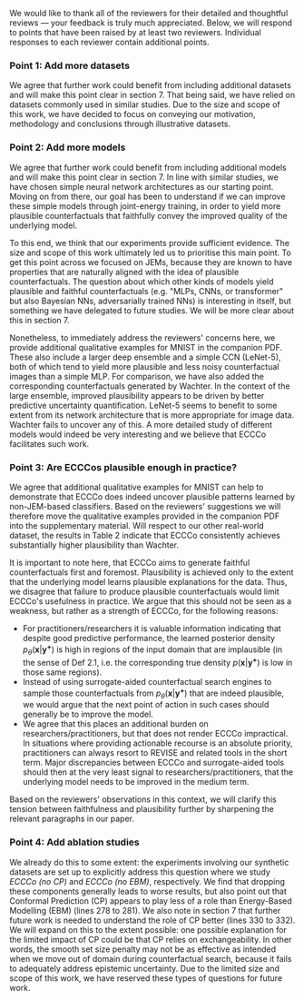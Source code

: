We would like to thank all of the reviewers for their detailed and thoughtful reviews &mdash; your feedback is truly much appreciated. Below, we will respond to points that have been raised by at least two reviewers. Individual responses to each reviewer contain additional points. 

### Point 1: Add more datasets

We agree that further work could benefit from including additional datasets and will make this point clear in section 7. That being said, we have relied on datasets commonly used in similar studies. Due to the size and scope of this work, we have decided to focus on conveying our motivation, methodology and conclusions through illustrative datasets. 

### Point 2: Add more models

We agree that further work could benefit from including additional models and will make this point clear in section 7. In line with similar studies, we have chosen simple neural network architectures as our starting point. Moving on from there, our goal has been to understand if we can improve these simple models through joint-energy training, in order to yield more plausible counterfactuals that faithfully convey the improved quality of the underlying model. 

To this end, we think that our experiments provide sufficient evidence. The size and scope of this work ultimately led us to prioritise this main point. To get this point across we focused on JEMs, because they are known to have properties that are naturally aligned with the idea of plausible counterfactuals. The question about which other kinds of models yield plausible and faithful counterfactuals (e.g. "MLPs, CNNs, or transformer" but also Bayesian NNs, adversarially trained NNs) is interesting in itself, but something we have delegated to future studies. We will be more clear about this in section 7. 

Nonetheless, to immediately address the reviewers' concerns here, we provide additional qualitative examples for MNIST in the companion PDF. These also include a larger deep ensemble and a simple CCN (LeNet-5), both of which tend to yield more plausible and less noisy counterfactual images than a simple MLP. For comparison, we have also added the corresponding counterfactuals generated by Wachter. In the context of the large ensemble, improved plausibility appears to be driven by better predictive uncertainty quantification. LeNet-5 seems to benefit to some extent from its network architecture that is more appropriate for image data. Wachter fails to uncover any of this. A more detailed study of different models would indeed be very interesting and we believe that ECCCo facilitates such work.

### Point 3: Are ECCCos plausible enough in practice?

We agree that additional qualitative examples for MNIST can help to demonstrate that ECCCo does indeed uncover plausible patterns learned by non-JEM-based classifiers. Based on the reviewers' suggestions we will therefore move the qualitative examples provided in the companion PDF into the supplementary material. Will respect to our other real-world dataset, the results in Table 2 indicate that ECCCo consistently achieves substantially higher plausibility than Wachter. 

It is important to note here, that ECCCo aims to generate faithful counterfactuals first and foremost. Plausibility is achieved only to the extent that the underlying model learns plausible explanations for the data. Thus, we disagree that failure to produce plausible counterfactuals would limit ECCCo's usefulness in practice. We argue that this should not be seen as a weakness, but rather as a strength of ECCCo, for the following reasons:

- For practitioners/researchers it is valuable information indicating that despite good predictive performance, the learned posterior density $p_{\theta}(\mathbf{x}|\mathbf{y^{+}})$ is high in regions of the input domain that are implausible (in the sense of Def 2.1, i.e. the corresponding true density $p(\mathbf{x}|\mathbf{y^{+}})$ is low in those same regions).
- Instead of using surrogate-aided counterfactual search engines to sample those counterfactuals from $p_{\theta}(\mathbf{x}|\mathbf{y^{+}})$ that are indeed plausible, we would argue that the next point of action in such cases should generally be to improve the model.
- We agree that this places an additional burden on researchers/practitioners, but that does not render ECCCo impractical. In situations where providing actionable recourse is an absolute priority, practitioners can always resort to REVISE and related tools in the short term. Major discrepancies between ECCCo and surrogate-aided tools should then at the very least signal to researchers/practitioners, that the underlying model needs to be improved in the medium term.

Based on the reviewers' observations in this context, we will clarify this tension between faithfulness and plausibility further by sharpening the relevant paragraphs in our paper.

### Point 4: Add ablation studies

We already do this to some extent: the experiments involving our synthetic datasets are set up to explicitly address this question where we study *ECCCo (no CP)* and *ECCCo (no EBM)*, respectively. We find that dropping these components generally leads to worse results, but also point out that Conformal Prediction (CP) appears to play less of a role than Energy-Based Modelling (EBM) (lines 278 to 281). We also note in section 7 that further future work is needed to understand the role of CP better (lines 330 to 332). We will expand on this to the extent possible: one possible explanation for the limited impact of CP could be that CP relies on exchangeability. In other words, the smooth set size penalty may not be as effective as intended when we move out of domain during counterfactual search, because it fails to adequately address epistemic uncertainty. Due to the limited size and scope of this work, we have reserved these types of questions for future work.
